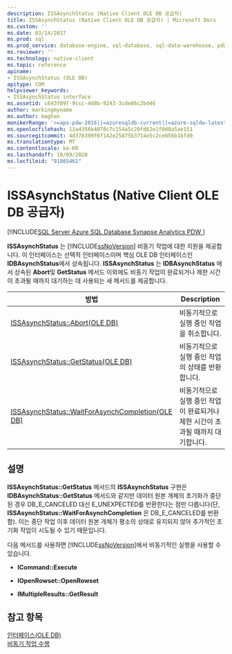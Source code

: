 ```yaml
---
description: ISSAsynchStatus (Native Client OLE DB 공급자)
title: ISSAsynchStatus (Native Client OLE DB 공급자) | Microsoft Docs
ms.custom: ''
ms.date: 03/14/2017
ms.prod: sql
ms.prod_service: database-engine, sql-database, sql-data-warehouse, pdw
ms.reviewer: ''
ms.technology: native-client
ms.topic: reference
apiname:
- ISSAsynchStatus (OLE DB)
apitype: COM
helpviewer_keywords:
- ISSAsynchStatus interface
ms.assetid: c643f09f-9ccc-4d8b-9243-3cde86c2bd46
author: markingmyname
ms.author: maghan
monikerRange: '>=aps-pdw-2016||=azuresqldb-current||=azure-sqldw-latest||>=sql-server-2016||=sqlallproducts-allversions||>=sql-server-linux-2017||=azuresqldb-mi-current'
ms.openlocfilehash: 11a4356b4078c7c154a5c20fd62e1f0d8a5ae151
ms.sourcegitcommit: 4d370399f6f142e25075b3714e5c2ce056b1bfd0
ms.translationtype: MT
ms.contentlocale: ko-KR
ms.lasthandoff: 10/09/2020
ms.locfileid: "91865461"
---
```

# <a name="issasynchstatus-native-client-ole-db-provider"></a>ISSAsynchStatus (Native Client OLE DB 공급자)
[!INCLUDE[SQL Server Azure SQL Database Synapse Analytics PDW ](../../includes/applies-to-version/sql-asdb-asdbmi-asa-pdw.md)]

  **ISSAsynchStatus** 는 [!INCLUDE[ssNoVersion](../../includes/ssnoversion-md.md)] 비동기 작업에 대한 지원을 제공합니다. 이 인터페이스는 선택적 인터페이스이며 핵심 OLE DB 인터페이스인 **IDBAsynchStatus**에서 상속됩니다. **ISSAsynchStatus** 는 **IDBAsynchStatus** 에서 상속된 **Abort**및 **GetStatus** 메서드 이외에도 비동기 작업이 완료되거나 제한 시간이 초과될 때까지 대기하는 데 사용되는 새 메서드를 제공합니다.  
  
|방법|Description|  
|------------|-----------------|  
|[ISSAsynchStatus::Abort&#40;OLE DB&#41;](../../relational-databases/native-client-ole-db-interfaces/issasynchstatus-abort-ole-db.md)|비동기적으로 실행 중인 작업을 취소합니다.|  
|[ISSAsynchStatus::GetStatus&#40;OLE DB&#41;](../../relational-databases/native-client-ole-db-interfaces/issasynchstatus-getstatus-ole-db.md)|비동기적으로 실행 중인 작업의 상태를 반환합니다.|  
|[ISSAsynchStatus::WaitForAsynchCompletion&#40;OLE DB&#41;](../../relational-databases/native-client-ole-db-interfaces/issasynchstatus-waitforasynchcompletion-ole-db.md)|비동기적으로 실행 중인 작업이 완료되거나 제한 시간이 초과될 때까지 대기합니다.|  
  
## <a name="remarks"></a>설명  
 **ISSAsynchStatus::GetStatus** 메서드의 **ISSAsynchStatus** 구현은 **IDBAsynchStatus::GetStatus** 메서드와 같지만 데이터 원본 개체의 초기화가 중단된 경우 DB_E_CANCELED 대신 E_UNEXPECTED를 반환한다는 점만 다릅니다(단, **ISSAsynchStatus::WaitForAsynchCompletion** 은 DB_E_CANCELED를 반환함). 이는 중단 작업 이후 데이터 원본 개체가 평소의 상태로 유지되지 않아 추가적인 초기화 작업이 시도될 수 있기 때문입니다.  
  
 다음 메서드를 사용하면 [!INCLUDE[ssNoVersion](../../includes/ssnoversion-md.md)]에서 비동기적인 실행을 사용할 수 있습니다.  
  
-   **ICommand::Execute**  
  
-   **IOpenRowset::OpenRowset**  
  
-   **IMultipleResults::GetResult**  
  
## <a name="see-also"></a>참고 항목  
 [인터페이스&#40;OLE DB&#41;](./sql-server-native-client-ole-db-interfaces.md)   
 [비동기 작업 수행](../../relational-databases/native-client/features/performing-asynchronous-operations.md)  
  
